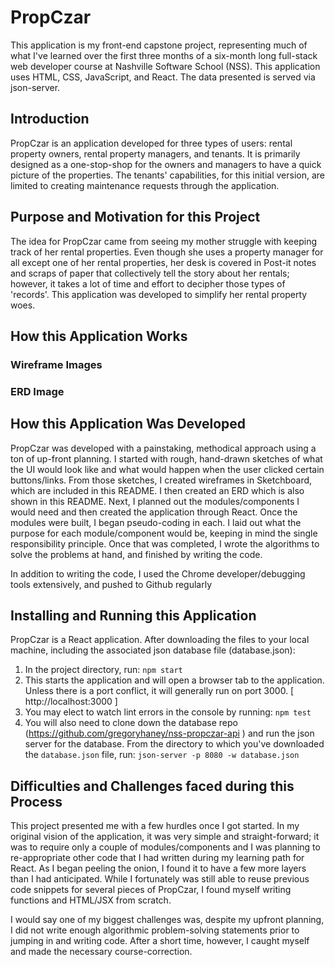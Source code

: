 # PropCzar
This application is my front-end capstone project, representing much of what I've learned over the first three months of a six-month long full-stack web developer course at Nashville Software School (NSS). This application uses HTML, CSS, JavaScript, and React. The data presented is served via json-server.

## Introduction
PropCzar is an application developed for three types of users: rental property owners, rental property managers, and tenants. It is primarily designed as a one-stop-shop for the owners and managers to have a quick picture of the properties. The tenants' capabilities, for this initial version, are limited to creating maintenance requests through the application.

## Purpose and Motivation for this Project
The idea for PropCzar came from seeing my mother struggle with keeping track of her rental properties. Even though she uses a property manager for all except one of her rental properties, her desk is covered in Post-it notes and scraps of paper that collectively tell the story about her rentals; however, it takes a lot of time and effort to decipher those types of 'records'. This application was developed to simplify her rental property woes.

## How this Application Works

### Wireframe Images


### ERD Image


## How this Application Was Developed
PropCzar was developed with a painstaking, methodical approach using a ton of up-front planning. I started with rough, hand-drawn sketches of what the UI would look like and what would happen when the user clicked certain buttons/links. From those sketches, I created wireframes in Sketchboard, which are included in this README. I then created an ERD which is also shown in this README. Next, I planned out the modules/components I would need and then created the application through React. Once the modules were built, I began pseudo-coding in each. I laid out what the purpose for each module/component would be, keeping in mind the single responsibility principle. Once that was completed, I wrote the algorithms to solve the problems at hand, and finished by writing the code.

In addition to writing the code, I used the Chrome developer/debugging tools extensively, and pushed to Github regularly

## Installing and Running this Application
PropCzar is a React application. After downloading the files to your local machine, including the associated json database file (database.json):
1. In the project directory, run: `npm start`
2. This starts the application and will open a browser tab to the application. Unless there is a port conflict, it will generally run on port 3000. [ http://localhost:3000 ]
3. You may elect to watch lint errors in the console by running: `npm test`
4. You will also need to clone down the database repo (https://github.com/gregoryhaney/nss-propczar-api ) and run the json server for the database. From the directory to which you've downloaded the `database.json` file, run: `json-server -p 8080 -w database.json`
  
  
## Difficulties and Challenges faced during this Process
This project presented me with a few hurdles once I got started. In my original vision of the application, it was very simple and straight-forward; it was to require only a couple of modules/components and I was planning to re-appropriate other code that I had written during my learning path for React. As I began peeling the onion, I found it to have a few more layers than I had anticipated. While I fortunately was still able to reuse previous code snippets for several pieces of PropCzar, I found myself writing functions and HTML/JSX from scratch.

I would say one of my biggest challenges was, despite my upfront planning, I did not write enough algorithmic problem-solving statements prior to jumping in and writing code. After a short time, however, I caught myself and made the necessary course-correction.

